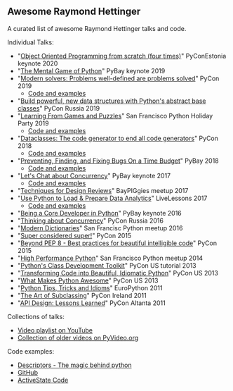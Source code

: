 Awesome Raymond Hettinger
-----

A curated list of awesome Raymond Hettinger talks and code.

Individual Talks:

- "[Object Oriented Programming from scratch (four times)](https://www.youtube.com/watch?v=8moWQ1561FY)" PyConEstonia keynote 2020 
- "[The Mental Game of Python](https://www.youtube.com/watch?v=UANN2Eu6ZnM)" PyBay keynote 2019 
- "[Modern solvers: Problems well-defined are problems solved](https://www.youtube.com/watch?v=_GP9OpZPUYc&t=129s&ab_channel=PyCon2019)" PyCon 2019 
  - [Code and examples](https://rhettinger.github.io/)
- "[Build powerful, new data structures with Python's abstract base classes](https://www.youtube.com/watch?v=S_ipdVNSFlo)" PyCon Russia 2019
- "[Learning From Games and Puzzles](https://www.youtube.com/watch?v=lOWeCyOvRGk)" San Francisco Python Holiday Party 2019
  - [Code and examples](http://bayareapython.com/media/raymond-2018-holiday-party/index.html)  
- "[Dataclasses: The code generator to end all code generators](https://www.youtube.com/watch?v=T-TwcmT6Rcw)" PyCon 2018
  - [Code and examples](https://www.dropbox.com/s/te4q0xf46zkuu21/hettinger_dataclasses_pycon_2018.zip)   
- "[Preventing, Finding, and Fixing Bugs On a Time Budget](https://www.youtube.com/watch?v=ARKbfWk4Xyw&ab_channel=SFPython)" PyBay 2018 
  - [Code and examples](https://pybay.com/site_media/slides/raymond2018-keynote/index.html)
- "[Let's Chat about Concurrency](https://www.youtube.com/watch?v=9zinZmE3Ogk)" PyBay keynote 2017 
  - [Code and examples](https://pybay.com/site_media/slides/raymond2017-keynote/index.html)
- "[Techniques for Design Reviews](https://www.youtube.com/watch?v=cNqJDRsefg8&ab_channel=BayPiggies)" BayPIGgies meetup 2017
- "[Use Python to Load & Prepare Data Analytics](https://www.youtube.com/watch?v=nO78ECRighw)" LiveLessons 2017 
  - [Code and examples](https://github.com/rhettinger/modernpython)   
- "[Being a Core Developer in Python](https://www.youtube.com/watch?v=voXVTjwnn-U)" PyBay keynote 2016
- "[Thinking about Concurrency](https://www.youtube.com/watch?v=Bv25Dwe84g0)" PyCon Russia 2016
- "[Modern Dictionaries](https://www.youtube.com/watch?v=9zinZmE3Ogk)" San Francisc Python meetup 2016
- "[Super considered super!](https://www.youtube.com/watch?v=EiOglTERPEo)" PyCon 2015
- "[Beyond PEP 8 - Best practices for beautiful intelligible code](https://www.youtube.com/watch?v=wf-BqAjZb8M)" PyCon 2015
- "[High Performance Python](https://vimeo.com/114368783)" San Francisco Python meetup 2014
- "[Python's Class Development Toolkit](https://www.youtube.com/watch?v=HTLu2DFOdTg)" PyCon US tutorial 2013
- "[Transforming Code into Beautiful, Idiomatic Python](https://www.youtube.com/watch?v=OSGv2VnC0go)" PyCon US 2013
- "[What Makes Python Awesome](https://www.youtube.com/watch?v=NfngrdLv9ZQ)" PyCon US 2013
- "[Python Tips, Tricks and Idioms](https://www.youtube.com/watch?v=JbNG3rVLJvA)" EuroPython 2011
- "[The Art of Subclassing](https://vimeo.com/32132957)" PyCon Ireland 2011
- "[API Design: Lessons Learned](https://archive.org/details/pyvideo_366___api-design-lessons-learned)" PyCon Altanta 2011

Collections of talks:

- [Video playlist on YouTube](https://www.youtube.com/playlist?list=PLRVdut2KPAguz3xcd22i_o_onnmDKj3MA)
- [Collection of older videos on PyVideo.org](https://pyvideo.org/search.html?q=raymond+hettinger)

Code examples:

- [Descriptors - The magic behind python](https://www.pkimber.net/howto/python/conference/descriptors.html)
- [GitHub](https://github.com/rhettinger)
- [ActiveState Code](https://code.activestate.com/recipes/users/178123/)
